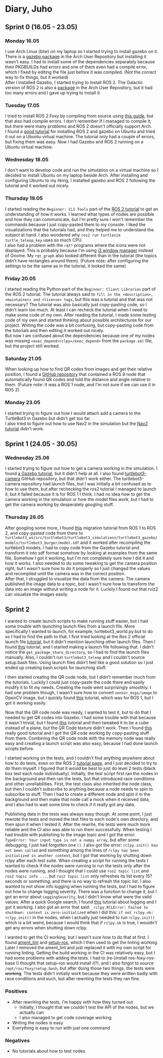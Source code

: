# Diary, Juho

## Sprint 0 (16.05 - 23.05)
### Monday 16.05
I use Arch Linux (btw) on my laptop so I started trying to install gazebo on it. There is a [gazebo package](https://aur.archlinux.org/packages/gazebo) in the Arch User Repository but installing it wasn't easy. I had to install some of the dependencies separately because their PKGBUILDs had errors and one of them even had a compile error, which I fixed by editing the file just before it was compiled. (Not the correct way to fix things, but it worked)  
After I installed Gazebo, I started trying to install ROS 2. The Galactic version of ROS 2 is also a [package](https://aur.archlinux.org/packages/ros2-galactic) in the Arch User Repository, but it had too many errors and I gave up trying to install it.

### Tuesday 17.05
I tried to install ROS 2 Foxy by compiling from source using [this guide](https://wiki.archlinux.org/title/ROS#Building_from_source), but that also had compile errors. I don't remember If I managed to compile it, but there were many problems and ROS 2 doesn't officially support Arch.  
I found a [good tutorial](https://ubuntu.com/blog/simulate-the-turtlebot3) for installing ROS 2 and gazebo on Ubuntu and tried it out on a Ubuntu virtual machine. The tutorial only had a couple of errors, but fixing them was easy. Now I had Gazebo and ROS 2 running on a Ubuntu virtual machine.

### Wednesday 18.05
I don't want to develop code and run the simulation on a virtual machine so I decided to install Ubuntu on my laptop beside Arch. After installing and configuring Ubuntu to my liking, I installed gazebo and ROS 2 following the tutorial and it worked out nicely.

### Thursday 19.05
I started reading the `Beginner: CLI Tools` part of the [ROS 2 tutorial](https://docs.ros.org/en/foxy/Tutorials.html) to get an understanding of how it works. I learned what types of nodes are possible and how they can communicate, but I'm pretty sure I won't remember the commands because I just copy-pasted them to my console. I liked the visualizations that the tutorials had, and they helped me to understand the subject at hand. I also wondered why `ros2 run turtlesim turtle_teleop_key` uses so much CPU.  
I also had a problem with the `rqt*` programs where the icons were not displayed. This is probably because I'm using [i3 window manager](https://i3wm.org/) instead of Gnome. My `rqt_graph` also looked different than in the tutorial (the topics didn't have rectangles around them). (Future note: after configuring the settings to be the same as in the tutorial, it looked the same)

### Friday 20.05
I started reading the Python part of the `Beginner: Client Libraries` part of the ROS 2 tutorial. The tutorial always said to `fill in the <description>, <maintainer> and <license> tags`, but this was a tutorial and that was not necessary? The tutorial was also basically just copy-pasting code, so I didn't learn too much. At least I can recheck the tutorial when I need to make some code of my own.
After reading the tutorial, I made some testing code of my own and started thinking about possible architectures for our project. Writing the code was a bit confusing, but copy-pasting code from the tutorials and then editing it worked out nicely.  
But now I am confused about the dependencies because one of my nodes was missing `<exec_depend>rclpy</exec_depend>` from the `package.xml` file, but the project still worked.

### Saturday 21.05
When looking up how to find QR codes from images and get their relative position, I found a [GitHub repository](https://github.com/rudzen/qr_radar2) that contained a ROS ~~2~~ node that automatically found QR codes and told the distance and angle relative to them. (Future note: It was a ROS 1 node, and I'm not sure if we can use it in ROS 2)

### Monday 23.05
I started trying to figure out how I would attach add a camera to the TurtleBot3 in Gazebo but didn't get too far.  
I also tried to figure out how to use Nav2 in the simulation but the [Nav2 tutorial](https://navigation.ros.org/tutorials/docs/navigation2_with_slam.html) didn't work.  

## Sprint 1 (24.05 - 30.05)
### Wednesday 25.06
I started trying to figure out how to get a camera working in the simulation. I found [a Gazebo tutorial](https://classic.gazebosim.org/tutorials?tut=ros_gzplugins#Camera), but it didn't help at all. I also found [turtlebot3-camera](https://github.com/shaigivati/turtlebot3-camera) GitHub repository, but that didn't work either. The turtlebot3-camera repository had launch files, but I was initially a bit confused as to how to use them, but after rechecking the ros2 tutorial I managed to launch it, but it failed because it is for ROS 1 I think. I had no idea how to get the camera working in the simulation or how the model files work, but I had to get the camera working by desperately googling stuff.

### Thursday 26.05
After googling some more, I found [this](https://github.com/ros-simulation/gazebo_ros_pkgs/wiki/ROS-2-Migration:-Camera#gazebo_ros_camera) migration tutorial from ROS 1 to ROS 2, and copy-pasted code from there to `turtlebot3_ws/src/turtlebot3/turtlebot3_simulations/turtlebot3_gazebo/models/turtlebot3_burger/model.sdf` and it worked after recompiling the turtlebot3 models. I had to copy code from the Gazebo tutorial and transform it into sdf format somehow by looking at examples from the same file. Somehow I got it working, but I'm not completely sure how I did it and how it works. I also needed to do some tweaking to get the camera position right, but I wasn't sure how to do it properly so I just changed the values and recompiled until the camera was in the correct position.  
After that, I struggled to visualize the data from the camera. The camera published the image data to a topic, but I wasn't sure how to transform the data into an image without writing a node for it. Luckily I found out that rviz2 can visualize the images easily.  

## Sprint 2
I wanted to create launch scripts to make running stuff easier, but I had some trouble with launching launch files from a launch file. More specifically I wanted to launch, for example, turtlebot3_world.py but to do so I had to find the path to that. I first tried looking at the Ros 2 official launch file [tutorial](https://docs.ros.org/en/foxy/Tutorials/Launch/Creating-Launch-Files.html), but it didn't mention launching other launch files. Then I found [this](https://answers.ros.org/question/306935/ros2-include-a-launch-file-from-a-launch-file/) tutorial, and I started making a launch file following that. I didn't notice the `get_package_share_directory`, so I had to find the launch files manually. Also, I couldn't run `turtlebot3_teleop` and I couldn't source setup.bash files. Using launch files didn't feel like a good solution so I just ended up creating bash scripts for launching stuff.

I then started creating the QR code node, but I didn't remember much from the tutorials. Luckily I could just copy-paste the code there and easily modify it to fit my needs. Creating the node went surprisingly smoothly. I had one problem though, I wasn't sure how to convert `sensor_msgs/image` to OpenCV image, but I quickly found [this](https://answers.ros.org/question/304777/new-in-ros-sensor_msgsimage-in-opencv/) tutorial, which was for ROS 1, but I got it working easily.

Now that the QR code node was ready, I wanted to test it, but to do that I needed to get QR codes into Gazebo. I had some trouble with that because it wasn't trivial, but I found [this](https://answers.gazebosim.org/question/4761/how-to-build-a-world-with-real-image-as-ground-plane/) tutorial and then tweaked it to be a cube instead of a plane, but the QR Code texture didn't work. Then I found [this](https://campus-rover.gitbook.io/lab-notebook/faq/how-to-add-texture-to-sdf) really good tutorial and I got the QR code working by copy-pasting stuff from there. Combining the QR code node with the memory node was really easy and creating a launch script was also easy, because I had done launch scripts before.

I started working on the tests, and I couldn't find anything anywhere about how to do tests, even on the ROS 2 [tutorial page](https://docs.ros.org/en/foxy/Tutorials.html), and I just decided to try to do them myself. I figured that it would be best to just do level 2 tests (black box test each node individually). Initially, the test script first ran the nodes in the background and then ran the tests, but that introduced race conditions and other unreliabilities. First, the test class also inherited the node class, but then I couldn't subscribe to anything because a node needs to spin to subscribe to stuff. Then I had to create a different node and spin it in the background and then make that node call a mock when it received data, and I also had to wait some time to check if it really got any data.

Publishing data in the tests was always easy though. At some point, I just rewrote the tests and moved the test files to each node's own directory, and then spun it when I tested it. After the rewrite, the tests were much more reliable and the CI also was able to run them successfully. When testing I had trouble with publishing to the image topic and I got the error: `TypeError: Your input type is not a numpy array`, but after some debugging, I just had forgotten one `()`. I also got the error: `rclpy.init() has not been called` and something among the lines of `rclpy has been initialized in another context`, but I got that working by shutting down rclpy after each test suite. When creating a script for running the tests I wanted to check if the nodes were running to run the tests only after the nodes were running, and I thought that I could use `ros2 topic list` and `ros2 topic info ...`, but `ros2 topic list` only refreshes its list every 15? seconds or something, and there is no way to refresh the topic list. I also wanted to not show info logging when running the tests, but I had to figure out how to change logging severity. There was a function to change it, but I got an error about `LoggingSeverity`, but I didn't know what were the valid values. After a quick Google search, I found [this](https://docs.ros2.org/foxy/api/rclpy/api/logging.html) tutorial about logging and I got it working. I also got an error that said: `_rclpy.RCLError: Failed to shutdown: context is zero-initialized` when I did this: `if not rclpy.ok: rclpy.init()` in the nodes, when I actually just needed to run `rclpy.init()` which is a bit weird, because I would think that if `rclpy.ok` is true, I wouldn't get any errors when shutting down rclpy.

I wanted to get the CI working, but I wasn't sure how to do that at first. I found [ament_lint](https://github.com/ament/ament_lint) and [setup-ros](https://github.com/ros-tooling/setup-ros), which I then used to get the linting working. Later I removed the ament_lint and just replaced it with my own script for running linting. Getting the build working in the CI was relatively easy, but I had some problems with adding the tests. I had to (re-)install ros-foxy-ros-base (I thought that setup-ros would install it?), and I also forgot to source `/opt/ros/foxy/setup.bash`, but after doing those two things, the tests were ~~working~~. The tests didn't initially work because they were written badly with race conditions and such, but after rewriting the tests they ran fine.


### Positives
- After rewriting the tests, I'm happy with how they turned out
    - Initially, I thought that we couldn't test the API of the nodes, but we actually can
    - I also managed to get code coverage working
- Writing the nodes is easy
- Everything is easy to run with just one command

### Negatives
- No tutorials about how to test nodes